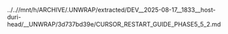 ../..//mnt/h/ARCHIVE/.UNWRAP/extracted/DEV__2025-08-17__1833__host-duri-head/__UNWRAP/3d737bd39e/CURSOR_RESTART_GUIDE_PHASE5_5_2.md